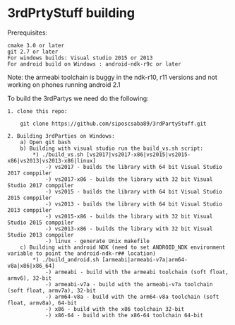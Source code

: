 # 3rdPrtyStuff building

Prerequisites: 

	cmake 3.0 or later
	git 2.7 or later
	For windows builds: Visual studio 2015 or 2013
	For android build on Windows : android-ndk-r9c or later

Note: the armeabi toolchain is buggy in the ndk-r10, r11 versions and not working on phones
	running android 2.1

To build the 3rdPartys we need do the following:

	1. clone this repo:
	
		git clone https://github.com/siposcsaba89/3rdPartyStuff.git
		
	2. Building 3rdParties on Windows:
		a) Open git bash
		b) Building with visual studio run the build_vs.sh script:
			*) ./build_vs.sh [vs2017|vs2017-x86|vs2015|vs2015-x86|vs2013|vs2013-x86|linux]
				-) vs2017 - builds the library with 64 bit Visual Studio 2017 comppiler
				-) vs2017-x86 - builds the library with 32 bit Visual Studio 2017 comppiler
				-) vs2015 - builds the library with 64 bit Visual Studio 2015 comppiler
				-) vs2013 - builds the library with 64 bit Visual Studio 2013 comppiler
				-) vs2015-x86 - builds the library with 32 bit Visual Studio 2015 comppiler
				-) vs2013-x86 - builds the library with 32 bit Visual Studio 2013 comppiler
				-) linux - generate Unix makefile
		c) Building with android NDK (need to set ANDROID_NDK environment variable to point the android-ndk-r## location)
			*) ./build_android.sh [armeabi|armeabi-v7a|arm64-v8a|x86|x86_64]
				-) armeabi - build with the armeabi toolchain (soft float, armv6), 32-bit
				-) armeabi-v7a - build with the armeabi-v7a toolchain (soft float, armv7a), 32-bit
				-) arm64-v8a - build with the arm64-v8a toolchain (soft float, armv8a), 64-bit
				-) x86 - build with the x86 toolchain 32-bit
				-) x86-64 - build with the x86-64 toolchain 64-bit
